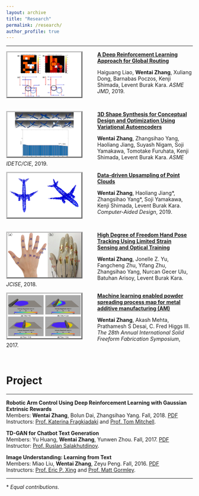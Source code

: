 ```yaml
---
layout: archive
title: "Research"
permalink: /research/
author_profile: true
---
```

<hr/>

<div>

<div>
<img align="left" img width="200" src="./../images/2019global.png" style="border:3px outset silver;  margin-right:40px"> 

<span style="color: black; font-weight: bold"> <a href="./../publications/2019global.html">A Deep Reinforcement Learning Approach for Global Routing
</a></span><br>
<p>Haiguang Liao, <strong>Wentai Zhang</strong>, Xuliang Dong, Barnabas Poczos, Kenji Shimada, Levent Burak Kara. <em>ASME JMD</em>, 2019.</p>
<br>
</div>

<div>
<img align="left" img width="200" src="./../images/2019fundesign.png" style="border:3px outset silver;  margin-right:40px"> 

<span style="color: black; font-weight: bold"> <a href="./../publications/2019fundesign.html">3D Shape Synthesis for Conceptual Design and Optimization Using Variational Autoencoders</a></span><br>
<p><strong>Wentai Zhang</strong>, Zhangsihao Yang, Haoliang Jiang, Suyash Nigam, Soji Yamakawa, Tomotake Furuhata, Kenji Shimada, Levent Burak Kara. <em>ASME IDETC/CIE</em>, 2019.</p>
</div>

<div>
<img align="left" img width="200" src="./../images/2019point.png" style="border:3px outset silver;  margin-right:40px"> 

<span style="color: black; font-weight: bold"> <a href="./../publications/2019pointcloud.html">Data-driven Upsampling of Point Clouds</a></span><br>
<p><strong>Wentai Zhang</strong>, Haoliang Jiang*, Zhangsihao Yang*, Soji Yamakawa, Kenji Shimada, Levent Burak Kara.  <em>Computer-Aided Design</em>, 2019.</p>
<br>
</div>

<div>
<img align="left" img width="200" src="./../images/2019glove.png" style="border:3px outset silver;  margin-right:40px"> 

<span style="color: black; font-weight: bold"> <a href="./../publications/2019glove.html">High Degree of Freedom Hand Pose Tracking Using Limited Strain Sensing and Optical Training</a></span><br>
<p><strong>Wentai Zhang</strong>, Jonelle Z. Yu, Fangcheng Zhu, Yifang Zhu, Zhangsihao Yang, Nurcan Gecer Ulu, Batuhan Arisoy, Levent Burak Kara.  <em>JCISE</em>, 2018.</p>
</div>

<div>
<img align="left" img width="200" src="./../images/2017am.png" style="border:3px outset silver;  margin-right:40px"> 

<span style="color: black; font-weight: bold"> <a href="./../publications/2017am.html">Machine learning enabled powder spreading process map for metal additive manufacturing (AM)</a></span><br>
<p><strong>Wentai Zhang</strong>, Akash Mehta, Prathamesh S Desai, C. Fred Higgs III.  <em>The 28th Annual International Solid Freeform Fabrication Symposium</em>, 2017.</p>
</div>

</div>

<br>

<!-- Project -->
<div>
 <h1>Project</h1>
 <hr/>
 <!-- 703 proj -->
 <div>
 <p><strong>Robotic Arm Control Using Deep Reinforcement Learning with Gaussian Extrinsic Rewards</strong><br>
 Members: <strong>Wentai Zhang</strong>, Bolun Dai, Zhangsihao Yang. Fall, 2018. <a href="./../files/2018robot.pdf" target="_blank">PDF</a><br> Instructors: <a href="https://www.cs.cmu.edu/~katef/" target="_blank">Prof. Katerina Fragkiadaki</a> and <a href="http://www.cs.cmu.edu/~tom/" target="_blank">Prof. Tom Mitchell</a>.</p>

 </div>
 
 <!-- 707 proj -->
 <div>
 <p><strong>TD-GAN for Chatbot Text Generation</strong><br>
 Members: Yu Huang, <strong>Wentai Zhang</strong>, Yunwen Zhou. Fall, 2017. <a href="./../files/2017tdgan.pdf" target="_blank">PDF</a><br> Instructor: <a href="http://www.cs.cmu.edu/~rsalakhu/" target="_blank">Prof. Ruslan Salakhutdinov</a>.</p>

 </div>

 <!-- 701 proj -->
 <div>
 <p><strong>Image Understanding: Learning from Text</strong><br>
 Members: Miao Liu, <strong>Wentai Zhang</strong>, Zeyu Peng. Fall, 2016. <a href="./../files/2016image.pdf" target="_blank">PDF</a><br> Instructors: <a href="http://www.cs.cmu.edu/~epxing/" target="_blank">Prof. Eric P. Xing</a> and <a href="http://www.cs.cmu.edu/~mgormley/" target="_blank">Prof. Matt Gormley</a>.</p>

 </div>

</div>

<hr/>
<p>* <em>Equal contributions.</em></p>